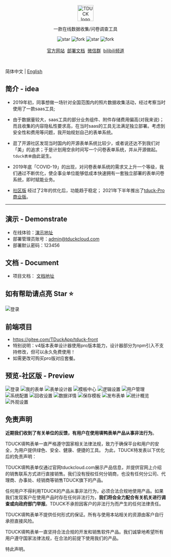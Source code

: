 <p align="center">
    <a href="https://www.tduckcloud.com" target="_blank" rel="noopener noreferrer">
        <img style="margin-bottom: 0px;" width="50px" src="https://oss.tduckcloud.com/online/favicon-blue%20%281%29.png" alt="TDUCK logo" />
    </a>
</p>

<p align="center">一款在线数据收集/问卷调查工具</p>

<p align="center">
    <img src='https://gitee.com/TDuckApp/tduck-platform/badge/star.svg?theme=dark' alt='star'></img>
    <img src='https://gitee.com/TDuckApp/tduck-platform/badge/fork.svg?theme=dark' alt='fork'></img>
    <img src='https://img.shields.io/github/stars/tduckcloud/tduck-platform?style=social' alt='star'></img>
    <img src='https://img.shields.io/github/forks/tduckcloud/tduck-platform?style=social' alt='fork'></img>
    <br />
    <br />   
    <a href="https://www.tduckcloud.com/" target="_blank">官方网站</a>&nbsp;
    <a href="https://doc.tduckcloud.com"  target="_blank" >部署文档</a>&nbsp;
    <a href="https://pro.tduckcloud.com/s/QUiDSKq8" target="_blank">微信群</a>&nbsp;
    <a href="https://space.bilibili.com/409825300" target="_blank">bilibili频道</a>
</p>

<br />

简体中文 |  [English](./README_en.md)

## 简介 - idea

- 2019年初，同事想做一场针对全国范围内的照片数据收集活动，经过考察当时使用了一款saas工具;

- 由于数据量较大，saas工具的部分业务组件、附件存储费用偏高(对我来说)；而且收集的内容隐私性要求高，在当时saas的工具无法满足独立部署。考虑到安全性和费用等问题，我开始规划自己的表单系统。

- 逛了开源社区发现当时国内的开源表单系统比较少，或者说还达不到我们对「美」的追求；于是计划用空余时间写一个问卷表单系统，并从开源做起。```tduck表单```由此诞生。

- 2019年底「COVID-19」的出现，对问卷表单系统的需求又上升一个等级，我们通过不断优化，使企事业单位能够低成本快速拥有一套独立部署的表单问卷系统，即时赋能业务。

- [社区版](https://demo.tduckapp.com) 经过了2年的优化后，功能趋于稳定； 2021年下半年推出了[tduck-Pro商业版](https://pro.tduckcloud.com)。


------------------------------

## 演示 - Demonstrate

- 在线体验：<a href="http://www.tduckcloud.com" target="_blank">演示地址</a>
- 部署管理员账号：admin@tduckcloud.com
- 部署默认密码：123456

## 文档 - Document
- 项目文档： <a href="https://doc.tduckcloud.com" target="_blank">文档地址</a>

##  如有帮助请点亮 Star ⭐️
![登录](readmeImages/star.gif)

## 前端项目
- https://gitee.com/TDuckApp/tduck-front
- 特别说明：v4版本表单设计器使用pro版本能力，设计器部分为npm引入不支持修改，但可以永久免费使用！
- 如需更改可购买pro版对应套餐。

## 预览-社区版 - Preview

![登录](readmeImages/screely-1680875090915.png)
![我的表单](readmeImages/screely-1680873937150.png)
![表单设计器](readmeImages/screely-1680873554938.png)
![模板中心](readmeImages/screely-1680874308945.png)
![逻辑设置](readmeImages/screely-1680873488767.png)
![用户管理](readmeImages/screely-1680874985938.png)
![系统配置](readmeImages/screely-1680874351097.png)
![回收设置](readmeImages/screely-1680873612592.png)
![数据详情](readmeImages/screely-1680873703554.png)
![保存模板](readmeImages/screely-1680873844396.png)
![发布表单](readmeImages/screely-1680873661475.png)
![统计概览](readmeImages/screely-1680873817576.png)
![外观设置](readmeImages/screely-1680873577743.png)


## 免责声明

**近期我们收到了有关单位的反馈，有用户在使用填鸭表单产品从事非法行为**。

TDUCK填鸭表单一直严格遵守国家相关法律法规，致力于确保平台和用户的安全，为用户提供绿色、安全、健康、便捷的工具。 为此，TDUCK特发表以下优化后的免责声明：

TDUCK填鸭表单仅通过官网tduckcloud.com展示产品信息，并提供官网上介绍的销售联系方式进行直接销售。我们没有授权任何分销商，也没有任何分公司、代理商、办事处、经销商等销售TDUCK旗下的产品。

任何用户不得利用TDUCK的产品从事非法行为，必须合法合规地使用产品。如果我们发现客户在使用产品时存在任何非法行为，**我们将会全力配合有关机关进行调查或向政府部门举报**。TDUCK不承担因客户的非法行为而产生的任何法律责任。

TDUCK填鸭表单不提供任何形式的保证。所有与使用本站相关的资源由客户自行承担直接风险。

TDUCK填鸭表单一直坚持合法合规的开发和销售软件产品。我们诚挚地希望所有用户遵守国家法律法规，在合法的前提下使用我们的产品。

特此声明。

